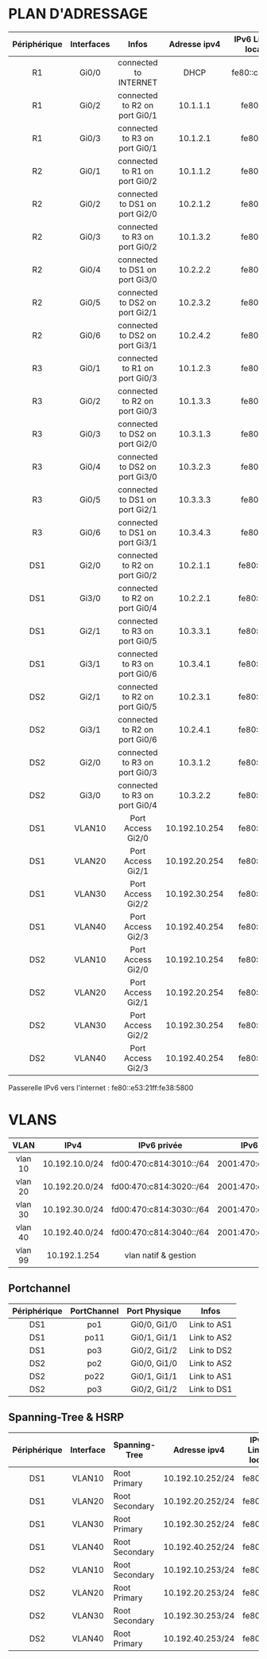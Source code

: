 # PLAN D'ADRESSAGE

| Périphérique  |Interfaces  |Infos  | Adresse ipv4  | IPv6 Link-local | IPv6 privée | IPv6 publique |
|:---:|:-----:|:-----:|:----:|:----:|:----:|:----:|
R1 | Gi0/0 | connected to INTERNET | DHCP | fe80::cafe:3 | - | - |
R1 | Gi0/2 | connected to R2 on port Gi0/1 | 10.1.1.1 | fe80::1 | - | - |
R1 | Gi0/3 | connected to R3 on port Gi0/1 | 10.1.2.1 | fe80::1 | - | - |  
R2 | Gi0/1 | connected to R1 on port Gi0/2 | 10.1.1.2 | fe80::2 | - | - | 
R2 | Gi0/2 | connected to DS1 on port Gi2/0 | 10.2.1.2 | fe80::2 | - | - | 
R2 | Gi0/3 | connected to R3 on port Gi0/2 | 10.1.3.2| fe80::2 | - | - | 
R2 | Gi0/4 | connected to DS1 on port Gi3/0 | 10.2.2.2 | fe80::2 | - | - | 
R2 | Gi0/5 | connected to DS2 on port Gi2/1 | 10.2.3.2 | fe80::2 | - | - | 
R2 | Gi0/6 | connected to DS2 on port Gi3/1 | 10.2.4.2 | fe80::2 | - | - | 
R3 | Gi0/1 | connected to R1 on port Gi0/3 | 10.1.2.3 | fe80::3 | - | - | 
R3 | Gi0/2 | connected to R2 on port Gi0/3 | 10.1.3.3 | fe80::3 | - | - | 
R3 | Gi0/3 | connected to DS2 on port Gi2/0 | 10.3.1.3 | fe80::3 | - | - | 
R3 | Gi0/4 | connected to DS2 on port Gi3/0 | 10.3.2.3 | fe80::3 | - | - | 
R3 | Gi0/5 | connected to DS1 on port Gi2/1 | 10.3.3.3 | fe80::3 | - | - | 
R3 | Gi0/6 | connected to DS1 on port Gi3/1 | 10.3.4.3 | fe80::3 | - | - | 
DS1 | Gi2/0 | connected to R2 on port Gi0/2 | 10.2.1.1 | fe80::d1 | - | - | 
DS1 | Gi3/0 | connected to R2 on port Gi0/4 | 10.2.2.1 | fe80::d1 | - | - | 
DS1 | Gi2/1 | connected to R3 on port Gi0/5 | 10.3.3.1 | fe80::d1 | - | - | 
DS1 | Gi3/1 | connected to R3 on port Gi0/6 | 10.3.4.1 | fe80::d1 | - | - | 
DS2 | Gi2/1 | connected to R2 on port Gi0/5 | 10.2.3.1 | fe80::d2 | - | - | 
DS2 | Gi3/1 | connected to R2 on port Gi0/6 | 10.2.4.1 | fe80::d2 | - | - | 
DS2 | Gi2/0 | connected to R3 on port Gi0/3 | 10.3.1.2 | fe80::d2 | - | - | 
DS2 | Gi3/0 | connected to R3 on port Gi0/4 | 10.3.2.2 | fe80::d2 | - | - | 
DS1 | VLAN10 | Port Access Gi2/0 | 10.192.10.254 | fe80::d0 | - |
DS1 | VLAN20 | Port Access Gi2/1 | 10.192.20.254 | fe80::d0 | - |
DS1 | VLAN30 | Port Access Gi2/2 | 10.192.30.254 | fe80::d0 | - |
DS1 | VLAN40 | Port Access Gi2/3 | 10.192.40.254 | fe80::d0 | - |
DS2 | VLAN10 | Port Access Gi2/0 | 10.192.10.254 | fe80::d0 | - |
DS2 | VLAN20 | Port Access Gi2/1 | 10.192.20.254 | fe80::d0 | - |
DS2 | VLAN30 | Port Access Gi2/2 | 10.192.30.254 | fe80::d0 | - |
DS2 | VLAN40 | Port Access Gi2/3 | 10.192.40.254 | fe80::d0 | - |
Passerelle IPv6 vers l'internet : fe80::e53:21ff:fe38:5800

# VLANS
VLAN | IPv4 | IPv6 privée | IPv6 publique |
|:---:|:-----:|:----:|:----:|
| vlan 10 | 10.192.10.0/24 | fd00:470:c814:3010::/64 | 2001:470:c814:3010::/64 |
| vlan 20 | 10.192.20.0/24 | fd00:470:c814:3020::/64 | 2001:470:c814:3020::/64 |
| vlan 30 | 10.192.30.0/24 | fd00:470:c814:3030::/64 | 2001:470:c814:3030::/64 |
| vlan 40 | 10.192.40.0/24 | fd00:470:c814:3040::/64 | 2001:470:c814:3040::/64 |
| vlan 99 |  10.192.1.254 | vlan natif & gestion

## Portchannel
| Périphérique  | PortChannel | Port Physique |  Infos
|:---:|:-----:|:----:|:----:|
DS1 | po1 | Gi0/0, Gi1/0 | Link to AS1 |
DS1 | po11 | Gi0/1, Gi1/1 | Link to AS2 |
DS1 | po3 | Gi0/2, Gi1/2 | Link to DS2 | 
DS2 | po2 | Gi0/0, Gi1/0 | Link to AS2 |
DS2 | po22 | Gi0/1, Gi1/1 | Link to AS1 |
DS2 | po3 | Gi0/2, Gi1/2  | Link to DS1 |

## Spanning-Tree & HSRP
| Périphérique  | Interface | Spanning-Tree |  Adresse ipv4 | IPv6 Link-local | IPv6 privée | IPv6 publique |Group |	Priorité |
|:---:|:-----:|----|:----:|:----:|:----:|:----:|:----:|:----:|
DS1 | VLAN10 | Root Primary | 10.192.10.252/24 | fe80::d1 | fd00:470:c814:3010::252 | 2001:470:c814:3010::252 | 10/16 |	150, prempt
DS1 | VLAN20 | Root Secondary | 10.192.20.252/24 | fe80::d1 | fd00:470:c814:3020::252 | 2001:470:c814:3020::252 |20/26 |	default
DS1 | VLAN30 | Root Primary | 10.192.30.252/24 | fe80::d1 | fd00:470:c814:3030::252 | 2001:470:c814:3030::252 | 30/36 |	150, prempt
DS1 | VLAN40 | Root Secondary | 10.192.40.252/24 | fe80::d1 | fd00:470:c814:3040::252 | 2001:470:c814:3040::252 |40/46 |	default
DS2 | VLAN10 | Root Secondary | 10.192.10.253/24 | fe80::d2 | fd00:470:c814:3010::253 | 2001:470:c814:3010::253 | 10/16 |	default
DS2 | VLAN20 | Root Primary | 10.192.20.253/24 | fe80::d2 | fd00:470:c814:3020::253 | 2001:470:c814:3020::253 | 20/26 |	150, prempt
DS2 | VLAN30 | Root Secondary | 10.192.30.253/24 | fe80::d2 | fd00:470:c814:3030:30::253 | 2001:470:c814:3030::253 | 30/36 |	default
DS2 | VLAN40 | Root Primary | 10.192.40.253/24 | fe80::d2 | fd00:470:c814:3040::253 | 2001:470:c814:3040::253 | 40/46 |	150, prempt

